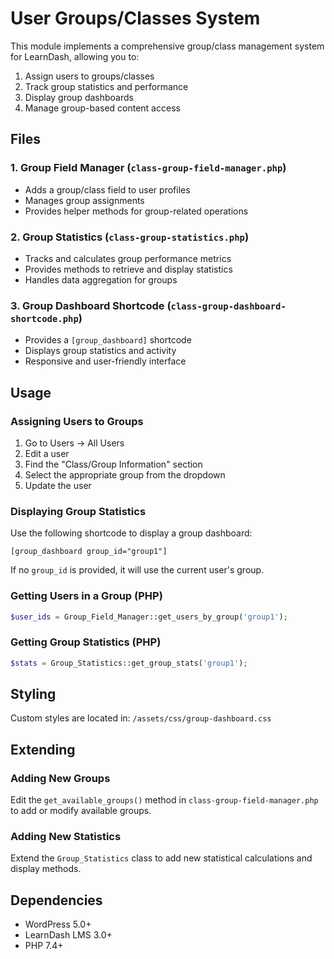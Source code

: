 # User Groups/Classes System

This module implements a comprehensive group/class management system for LearnDash, allowing you to:

1. Assign users to groups/classes
2. Track group statistics and performance
3. Display group dashboards
4. Manage group-based content access

## Files

### 1. Group Field Manager (`class-group-field-manager.php`)
- Adds a group/class field to user profiles
- Manages group assignments
- Provides helper methods for group-related operations

### 2. Group Statistics (`class-group-statistics.php`)
- Tracks and calculates group performance metrics
- Provides methods to retrieve and display statistics
- Handles data aggregation for groups

### 3. Group Dashboard Shortcode (`class-group-dashboard-shortcode.php`)
- Provides a `[group_dashboard]` shortcode
- Displays group statistics and activity
- Responsive and user-friendly interface

## Usage

### Assigning Users to Groups
1. Go to Users → All Users
2. Edit a user
3. Find the "Class/Group Information" section
4. Select the appropriate group from the dropdown
5. Update the user

### Displaying Group Statistics
Use the following shortcode to display a group dashboard:

```
[group_dashboard group_id="group1"]
```

If no `group_id` is provided, it will use the current user's group.

### Getting Users in a Group (PHP)

```php
$user_ids = Group_Field_Manager::get_users_by_group('group1');
```

### Getting Group Statistics (PHP)

```php
$stats = Group_Statistics::get_group_stats('group1');
```

## Styling

Custom styles are located in:
`/assets/css/group-dashboard.css`

## Extending

### Adding New Groups
Edit the `get_available_groups()` method in `class-group-field-manager.php` to add or modify available groups.

### Adding New Statistics
Extend the `Group_Statistics` class to add new statistical calculations and display methods.

## Dependencies

- WordPress 5.0+
- LearnDash LMS 3.0+
- PHP 7.4+
